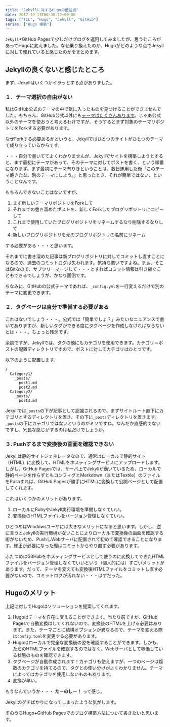 ```yaml
---
title: "Jekyllに対するHugoの優位点"
date: 2017-10-13T00:30:12+09:00
tags: ["TIL", "Hugo", "Jekyll", "GitHub"]
series: ["Hugo 構築"]
---
```

`Jekyll`+GitHub Pagesで少しだけブログを運用してみましたが、思うところがあってHugoに変えました。なぜ乗り換えたのか、Hugoがどのような点でJekyllに対して優れていると感じたのかをまとめます。
<!--more-->

## Jekyllの良くないと感じたところ
まず、Jekyllはいくつかイラッとする点がありました。

### １．テーマ選択の自由がない
私はGitHub公式のテーマの中で気に入ったものを見つけることができませんでした。もちろん、GitHub公式以外にも[テーマはたくさんあります](http://jekyllthemes.org)。じゃあ公式以外のテーマを使おうと考えるわけですが、そうするとまず対象のテーマリポジトリをForkする必要があります。

なぜForkする必要あるかというと、Jekyllではひとつのサイトがひとつのテーマで成り立っているからです。

・・・自分で書いててよくわかりませんが、Jekyllでサイトを構築しようとすると、まず最初にテーマがあって、そのテーマに対してポストを書く、という順番になります。まず最初にテーマ有りきということは、数日運用した後「このテーマ飽きたな。別のテーマにしよう。」と思ったとき、それが簡単ではない、ということなんです。

もちろんできないことはないですが、

1. まず新しいテーマリポジトリをForkして
2. それまでの書き溜めたポストを、新しくForkしたブログリポジトリにコピーして
3. これまで使用していたブログリポジトリをリネームするなり削除するなりして
4. 新しいブログリポジトリを元のブログリポジトリの名前にリネーム

する必要がある・・・と思います。

それまでに書き溜めた記事は新ブログリポジトリに対してコミットし直すことになるので、過去のコミットログは失われます。気持ち悪いですよね。まぁ、そこはGitなので、サブツリーマージして・・・とすればコミット情報は引き継ぐこともできるでしょうが、かなり面倒です。

ちなみに、GitHubの公式テーマであれば、`_config.yml`を一行変えるだけで別のテーマに変更できます。

### ２．タグページは自分で準備する必要がある
これはないでしょう・・・。公式では「簡単でしょ？」みたいなニュアンスで書いてありますが、新しいタグができる度にタグページを作成しなければならないとは・・・。ちょっと残念です。

余談ですが、Jekyllでは、タグの他にもカテゴリを使用できます。カテゴリ＝ポストの配置ディレクトリですので、ポストに対してカテゴリはひとつです。

以下のように配置します。
```
/
  Category1/
    _posts/
      post1.md
      post2.md
  Category2/
    _posts/
      post3.md
```
Jekyllでは`_posts`の下が記事として認識されるので、まずサイトルート直下にカテゴリとするディレクトリを置き、その下に`_posts`ディレクトリを置きます。`_posts`の下にカテゴリではないというのがミソですね。なんだか直感的でないですし、冗長な感じがするのは私だけでしょうか。

### ３. Pushするまで変換後の画面を確認できない
Jekyllは静的サイトジェネレータなので、通常はローカルで静的サイト（HTML）に変換して、HTMLをホスティングサービスにアップロードします。しかし、GitHub Pagesでは、サーバ上でJekyllが動いているため、ローカルで静的ページを作らずともコンフィグとMerkdown（またはTextile）のファイルをPushすれば、GitHub Pagesが勝手にHTMLに変換して公開ページとして配置してくれます。

これはいくつかのメリットがあります。

1. ローカルにRubyやJekyll実行環境を準備しなくていい。
2. 変換後のHTMLファイルをバージョン管理しなくていい。

ひとつめはWindowsユーザには大きなメリットになると思います。しかし、逆に言うとJekyllの実行環境がないことによりローカルで変換後の画面を確認する術がないため、PushしWebサーバに配置されて初めて確認できることになります。修正が必要になった際はコミットからやり直す必要があります。

ふたつめはGitHubをホスティングサービスとして使うのに変換してできたHTMLファイルをバージョン管理しなくていいという（個人的には）すごいメリットがあります。だって、テーマを変えても変換後HTMLファイルをコミットし直す必要がないので、コミットログが汚れない・・・はずだった。


## Hugoのメリット
上記に対してHugoはソリューションを提案してくれます。

1. Hugoはテーマを自在に変えることができます。当たり前ですが、GitHub Pagesで自動変換はしてくれないので、変換後のHTMLを上げる必要はあります。また、テーマごとに結構オプションが異なるので、テーマを変える際は`config.toml`を変更する必要があります。
2. Hugoはローカルで完全な変換後の姿を確認することができます。しかも、ただのHTMLファイルを確認するのではなく、Webサーバとして稼働している状態のものを確認できます。
3. タグページが自動作成されます！カテゴリも使えますが、一つのページは複数のカテゴリを持てるので、タグとの使い分けがよくわかりません。テーマによってはカテゴリを使用しないものもあります。
4. 変換が早い。

もうなんていうか・・・ **たーのしー！** って感じ。

Jekyllのグチばかりになってしまったような気がします。

そのうちHugo+GitHub Pagesでのブログ構築方法について書きたいと思います。

